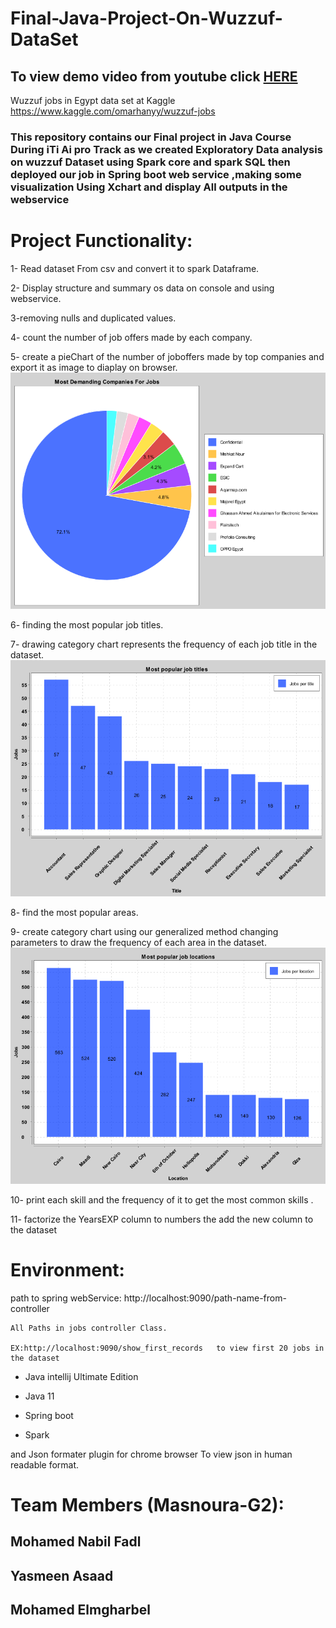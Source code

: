 # Final-Java-Project-On-Wuzzuf-DataSet

## To view demo video from youtube click [HERE](https://youtu.be/CZY6aghwViQ)

Wuzzuf jobs in Egypt data set at Kaggle
https://www.kaggle.com/omarhanyy/wuzzuf-jobs

### This repository contains our Final project in Java Course During iTi Ai pro Track as we created Exploratory Data analysis on wuzzuf Dataset using Spark core and spark SQL then deployed our job in Spring boot web service ,making some visualization Using Xchart and display All outputs in the webservice 

# Project Functionality:

1- Read dataset From csv and convert it to spark Dataframe.

2- Display structure and summary os data on console and using webservice.

3-removing nulls and duplicated values.

4- count the number of job offers made by each company.

5- create a pieChart of the number of joboffers made by top companies and export it as image to diaplay on browser.
![alt text](https://github.com/mohnabil2020/Wuzzuf_jobs_java_project/blob/main/src/main/resources/files/pieChart.png?raw=true)

6- finding the most popular job titles.

7- drawing category chart represents the frequency of each job title in the dataset.
![alt text](https://github.com/mohnabil2020/Wuzzuf_jobs_java_project/blob/main/src/main/resources/files/barChart1.png?raw=true)

8- find the most popular areas.

9- create category chart using our generalized method changing parameters to draw the frequency of each area in the dataset.
![alt text](https://github.com/mohnabil2020/Wuzzuf_jobs_java_project/blob/main/src/main/resources/files/barChart2.png?raw=true)

10- print each skill and the frequency of it to get the most common skills .

11- factorize the YearsEXP column to numbers the add the new column to the dataset


  
 # Environment:
    
  path to spring webService:  http://localhost:9090/path-name-from-controller  
    
    All Paths in jobs controller Class.
    
    EX:http://localhost:9090/show_first_records   to view first 20 jobs in the dataset
    
  - Java intellij Ultimate Edition
    
  - Java 11
  
  - Spring boot
  
  - Spark
    
  and Json formater plugin for chrome browser To view json in human readable format.
 
# Team Members (Masnoura-G2):

## Mohamed Nabil Fadl
## Yasmeen Asaad
## Mohamed Elmgharbel
